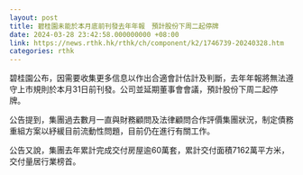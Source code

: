 ```yaml
---
layout: post
title: 碧桂園未能於本月底前刊發去年年報　預計股份下周二起停牌　
date: 2024-03-28 23:42:58.000000000 +08:00
link: https://news.rthk.hk/rthk/ch/component/k2/1746739-20240328.htm
categories: rthk
---
```


碧桂園公布，因需要收集更多信息以作出合適會計估計及判斷，去年年報將無法遵守上市規則於本月31日前刊發。公司並延期董事會會議，預計股份下周二起停牌。

公告提到，集團過去數月一直與財務顧問及法律顧問合作評價集團狀況，制定債務重組方案以紓緩目前流動性問題，目前仍在進行有關工作。

公告又說，集團去年累計完成交付房屋逾60萬套，累計交付面積7162萬平方米，交付量居行業榜首。
